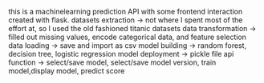 this is a machinelearning prediction API with some frontend interaction created with flask.
datasets extraction -> not where I spent most of the effort at, so I used the old fashioned titanic datasets
data transformation -> filled out missing values, encode categorical data, and feature selection 
data loading -> save and import as csv
model building -> random forest, decision tree, logistic regression
model deployment -> pickle file 
api function -> select/save model, select/save model version, train model,display model, predict score


